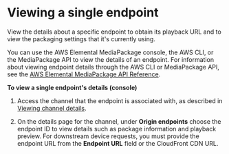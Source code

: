 # Viewing a single endpoint<a name="endpoints-view-one"></a>

View the details about a specific endpoint to obtain its playback URL and to view the packaging settings that it's currently using\.

You can use the AWS Elemental MediaPackage console, the AWS CLI, or the MediaPackage API to view the details of an endpoint\. For information about viewing endpoint details through the AWS CLI or MediaPackage API, see the [AWS Elemental MediaPackage API Reference](https://docs.aws.amazon.com/mediapackage/latest/apireference/)\.

**To view a single endpoint's details \(console\)**

1. Access the channel that the endpoint is associated with, as described in [Viewing channel details](channels-view.md)\.

1. On the details page for the channel, under **Origin endpoints** choose the endpoint ID to view details such as package information and playback preview\. For downstream device requests, you must provide the endpoint URL from the **Endpoint URL** field or the CloudFront CDN URL\.